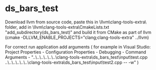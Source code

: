 # ds_bars_test

Download llvm from source code, paste this in \llvm\clang-tools-extra\ folder, add in \llvm\clang-tools-extra\CmakeLists.txt "add_subdirectory(ds_bars_test)" and build it from CMake as part of llvm (cmake -DLLVM_ENABLE_PROJECTS="clang;clang-tools-extra" ../llvm)

For correct run application add arguments ( for example in Visual Studio: Project Properties - Configuration Properties - Debugging - Command Arguments - "..\\..\\..\\..\\..\\..\clang-tools-extra\ds_bars_test\input\test.cpp ..\\..\\..\\..\\..\\..\clang-tools-extra\ds_bars_test\input\test2.cpp -- -w" )
